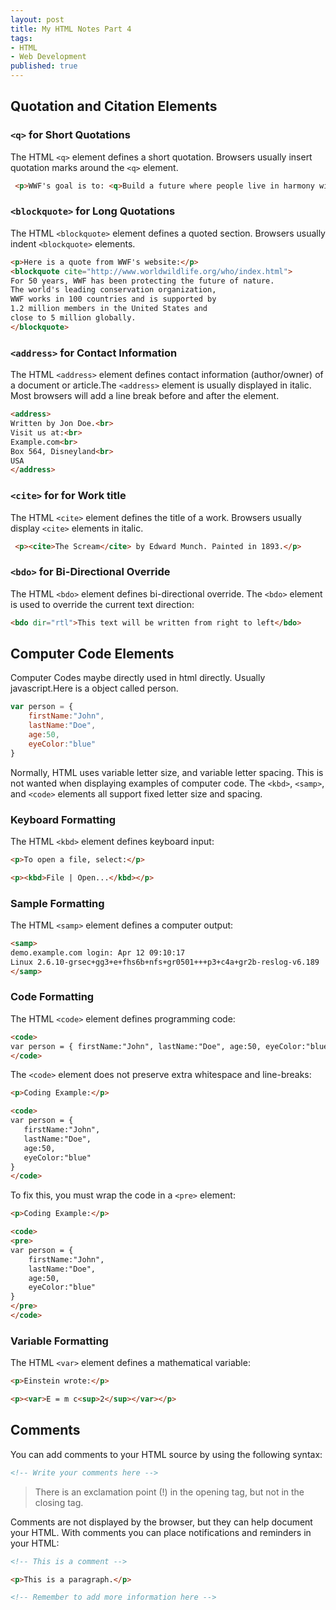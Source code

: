 ```yaml
---
layout: post
title: My HTML Notes Part 4
tags:
- HTML
- Web Development
published: true
---
```


## Quotation and Citation Elements
### ```<q>``` for Short Quotations
The HTML ```<q>``` element defines a short quotation. Browsers usually insert quotation marks around the ```<q>``` element.

```html
 <p>WWF's goal is to: <q>Build a future where people live in harmony with nature.</q></p>
```

### ```<blockquote>``` for Long Quotations
The HTML ```<blockquote>``` element defines a quoted section. Browsers usually indent ```<blockquote>``` elements.

```html
<p>Here is a quote from WWF's website:</p>
<blockquote cite="http://www.worldwildlife.org/who/index.html">
For 50 years, WWF has been protecting the future of nature.
The world's leading conservation organization,
WWF works in 100 countries and is supported by
1.2 million members in the United States and
close to 5 million globally.
</blockquote>
```

### ```<address>``` for Contact Information
The HTML ```<address>``` element defines contact information (author/owner) of a document or article.The ```<address>``` element is usually displayed in italic. Most browsers will add a line break before and after the element.

```html
<address>
Written by Jon Doe.<br>
Visit us at:<br>
Example.com<br>
Box 564, Disneyland<br>
USA
</address>
```

### ```<cite>``` for for Work title
The HTML ```<cite>``` element defines the title of a work. Browsers usually display ```<cite>``` elements in italic.

```html
 <p><cite>The Scream</cite> by Edward Munch. Painted in 1893.</p>
```

### ```<bdo>``` for Bi-Directional Override
The HTML ```<bdo>``` element defines bi-directional override. The ```<bdo>``` element is used to override the current text direction:

```html
<bdo dir="rtl">This text will be written from right to left</bdo>
```

## Computer Code Elements
Computer Codes maybe directly used in html directly. Usually javascript.Here is a object called person.

```js
var person = {
    firstName:"John",
    lastName:"Doe",
    age:50,
    eyeColor:"blue"
}
```
Normally, HTML uses variable letter size, and variable letter spacing. This is not wanted when displaying examples of computer code. The ```<kbd>```, ```<samp>```, and ```<code>``` elements all support fixed letter size and spacing.

### Keyboard Formatting
The HTML ```<kbd>``` element defines keyboard input:

```html
<p>To open a file, select:</p>

<p><kbd>File | Open...</kbd></p>
```

### Sample Formatting
The HTML ```<samp>``` element defines a computer output:

```html
<samp>
demo.example.com login: Apr 12 09:10:17
Linux 2.6.10-grsec+gg3+e+fhs6b+nfs+gr0501+++p3+c4a+gr2b-reslog-v6.189
</samp>
```

### Code Formatting
The HTML ```<code>``` element defines programming code:

```html
<code>
var person = { firstName:"John", lastName:"Doe", age:50, eyeColor:"blue" }
</code>
```

The ```<code>``` element does not preserve extra whitespace and line-breaks:

```html
<p>Coding Example:</p>

<code>
var person = {
   firstName:"John",
   lastName:"Doe",
   age:50,
   eyeColor:"blue"
}
</code>
```

To fix this, you must wrap the code in a ```<pre>``` element:

```html
<p>Coding Example:</p>

<code>
<pre>
var person = {
    firstName:"John",
    lastName:"Doe",
    age:50,
    eyeColor:"blue"
}
</pre>
</code>
```

### Variable Formatting
The HTML ```<var>``` element defines a mathematical variable:

```html
<p>Einstein wrote:</p>

<p><var>E = m c<sup>2</sup></var></p>
```


## Comments
You can add comments to your HTML source by using the following syntax:

```html
<!-- Write your comments here -->
```

> There is an exclamation point (!) in the opening tag, but not in the closing tag.

Comments are not displayed by the browser, but they can help document your HTML. With comments you can place notifications and reminders in your HTML:

```html
<!-- This is a comment -->

<p>This is a paragraph.</p>

<!-- Remember to add more information here -->
```
